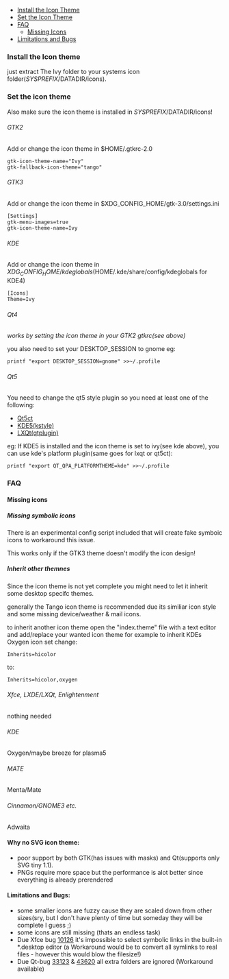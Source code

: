 * [Install the Icon Theme](#install-the-icon-theme)
* [Set the Icon Theme](#set-the-icon-theme)
* [FAQ](#faq)
	* [Missing Icons](#missing-icons)
* [Limitations and Bugs](#limitations-and-bugs)

### Install the Icon theme

just extract The Ivy folder to your systems icon folder($SYSPREFIX/$DATADIR/icons).

### Set the icon theme

Also make sure the icon theme is installed in $SYSPREFIX/$DATADIR/icons!

###### GTK2

Add or change the icon theme in $HOME/.gtkrc-2.0

```
gtk-icon-theme-name="Ivy"
gtk-fallback-icon-theme="tango"
```

###### GTK3

Add or change the icon theme in $XDG_CONFIG_HOME/gtk-3.0/settings.ini

```
[Settings]
gtk-menu-images=true
gtk-icon-theme-name=Ivy
```

###### KDE

Add or change the icon theme in $XDG_CONFIG_HOME/kdeglobals($HOME/.kde/share/config/kdeglobals for KDE4)

```
[Icons]
Theme=Ivy
```

###### Qt4

_works by setting the icon theme in your GTK2 gtkrc(see above)_

you also need to set your DESKTOP_SESSION to gnome eg:

```
printf "export DESKTOP_SESSION=gnome" >>~/.profile
```

###### Qt5

You need to change the qt5 style plugin so you need at least one of the following:

* [Qt5ct](http://sourceforge.net/projects/qt5ct)
* [KDE5(kstyle)](https://www.kde.org/)
* [LXQt(qtplugin)](http://lxqt.org/)

eg: If KDE5 is installed and the icon theme is set to ivy(see kde above), you can use kde's platform plugin(same goes for lxqt or qt5ct):

```
printf "export QT_QPA_PLATFORMTHEME=kde" >>~/.profile
```

### FAQ

#### Missing icons

##### Missing symbolic icons

There is an experimental config script included that will create fake symboic icons to workaround this issue.

This works only if the GTK3 theme doesn't modify the icon design!

##### Inherit other themnes

Since the icon theme is not yet complete you might need to let it inherit some desktop specifc themes.

generally the Tango icon theme is recommended due its similiar icon style and some missing device/weather & mail icons.

to inherit another icon theme open the "index.theme" file with a text editor and add/replace your wanted icon theme for example to inherit KDEs Oxygen icon set change:

```
Inherits=hicolor
```

to:

```
Inherits=hicolor,oxygen
```
###### Xfce, LXDE/LXQt, Enlightenment

nothing needed

###### KDE

Oxygen/maybe breeze for plasma5

###### MATE

Menta/Mate

###### Cinnamon/GNOME3 etc.

Adwaita

#### Why no SVG icon theme:

* poor support by both GTK(has issues with masks) and Qt(supports only SVG tiny 1.1).
* PNGs require more space but the performance is alot better since everything is already prerendered

#### Limitations and Bugs:

* some smaller icons are fuzzy cause they are scaled down from other sizes(sry, but I don't have plenty of time but someday they will be complete I guess ;)
* some icons are still missing (thats an endless task) 
* Due Xfce bug [10126](https://bugzilla.xfce.org/show_bug.cgi?id=10126) it's impossible to select symbolic links in the built-in *.desktop editor (a Workaround would be to convert all symlinks to real files - however this would blow the filesize!)
* Due Qt-bug [33123](https://bugreports.qt.io/browse/QTBUG-33123) & [43620](https://bugreports.qt.io/browse/QTBUG-43620) all extra folders are ignored (Workaround available)
